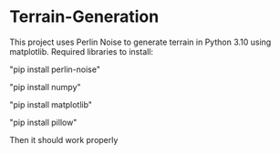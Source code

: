 # Terrain-Generation
This project uses Perlin Noise to generate terrain in Python 3.10 using matplotlib.
Required libraries to install:

"pip install perlin-noise"

"pip install numpy"

"pip install matplotlib"

"pip install pillow"

Then it should work properly
